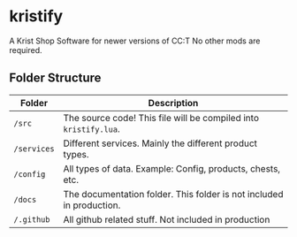 
# kristify

A Krist Shop Software for newer versions of CC:T
No other mods are required.

## Folder Structure

| Folder      | Description                                                          |
|-------------|----------------------------------------------------------------------|
| `/src`      | The source code! This file will be compiled into `kristify.lua`.     |
| `/services` | Different services. Mainly the different product types.              |
| `/config`   | All types of data. Example: Config, products, chests, etc.           |
| `/docs`     | The documentation folder. This folder is not included in production. |
| `/.github`  | All github related stuff. Not included in production                 |
